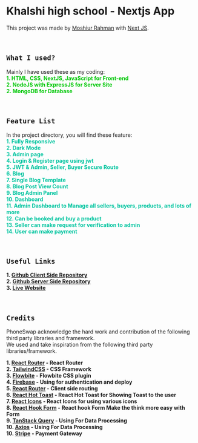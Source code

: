 # Khalshi high school  - Nextjs App

This project was made by [Moshiur Rahman](https://github.com) with [Next JS](https://github.com/facebook/create-next-app).

<br>

## **`What I used?`**

Mainly I have used these as my coding: \
<span style="color:#00C707">**1. HTML, CSS, NextJS, JavaScript for Front-end** </span> \
<span style="color:#00C707">**2. NodeJS with ExpressJS for Server Site** </span> \
<span style="color:#00C707">**2. MongoDB for Database** </span>

<br>

## **`Feature List`**

In the project directory, you will find these feature: \
<span style="color:#00C49F">**1. Fully Responsive** </span> \
<span style="color:#00C49F">**2. Dark Mode** </span> \
<span style="color:#00C49F">**3. Admin page** </span> \
<span style="color:#00C49F">**4. Login & Register page using jwt** </span> \
<span style="color:#00C49F">**5. JWT & Admin, Seller, Buyer Secure Route** </span> \
<span style="color:#00C49F">**6. Blog** </span> \
<span style="color:#00C49F">**7. Single Blog Template** </span> \
<span style="color:#00C49F">**8. Blog Post View Count** </span>\
<span style="color:#00C49F">**9. Blog Admin Panel** </span>\
<span style="color:#00C49F">**10. Dashboard** </span>\
<span style="color:#00C49F">**11. Admin Dashboard to Manage all sellers, buyers, products, and lots of more** </span>\
<span style="color:#00C49F">**12. Can be booked and buy a product** </span>\
<span style="color:#00C49F">**13. Seller can make request for verification to admin** </span>\
<span style="color:#00C49F">**14. User can make payment** </span>

<br>

## **`Useful Links`**

**1. [Github Client Side Repository](https://github.com/cbHasib/phone-swap-clients)** \
**2. [Github Server Side Repository](https://github.com/cbHasib/phone-swap-server)** \
**3. [Live Website](https://phone-swaps.web.app)**

<br>

## **`Credits`**

PhoneSwap acknowledge the hard work and contribution of the following third party libraries and framework. <br> We used and take inspiration from the following third party libraries/framework.

**1. [React Router](https://tailwindcss.com/) - React Router** \
**2. [TailwindCSS](https://tailwindcss.com/) - CSS Framework** \
**3. [Flowbite](https://flowbite.com/) - Flowbite CSS plugin** \
**4. [Firebase](https://firebase.google.com/) - Using for authentication and deploy** \
**5. [React Router](https://reactrouter.com/) - Client side routing** \
**6. [React Hot Toast](https://react-hot-toast.com/) - React Hot Toast for Showing Toast to the user**\
**7. [React Icons](https://react-icons.github.io/react-icons/) - React Icons for using various icons**\
**8. [React Hook Form](https://react-hook-form.com/) - React hook Form Make the think more easy with Form**\
**9. [TanStack Query](https://tanstack.com/query/v4) - Using For Data Processing**\
**10. [Axios](https://axios-http.com/) - Using For Data Processing**\
**10. [Stripe](https://stripe.com/) - Payment Gateway**
